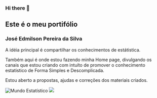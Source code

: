 ### Hi there 👋

## Este é o meu  portifólio 

### José Edmilson Pereira da Silva

A idéia principal é compartilhar os conhecimentos de estátistica.

Também aqui é onde estou fazendo minha Home page, divulgando os canais que estou criando com intuíto de promover o conhecimento estatistico de Forma Simples e Descomplicada.

Estou aberto a propostas, ajudas e correções dos materiais criados.

![Mundo Estatístico](https://github.com/joseedmilson/joseedmilson.github.io/imagem/nomoME.png)
<img src="https://github.com/joseedmilson/joseedmilson.github.io/tree/master/imagem/nomoME.png">
